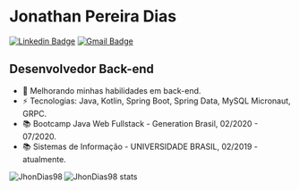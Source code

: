 

<!--
### Hi there 👋
**JhonDias98/JhonDias98** is a ✨ _special_ ✨ repository because its `README.md` (this file) appears on your GitHub profile.

Here are some ideas to get you started:

- 🔭 I’m currently working on ...
- 🌱 I’m currently learning ...
- 👯 I’m looking to collaborate on ...
- 🤔 I’m looking for help with ...
- 💬 Ask me about ...
- 📫 How to reach me: ...
- 😄 Pronouns: ...
- ⚡ Fun fact: ...
-->

# Jonathan Pereira Dias
[![Linkedin Badge](https://img.shields.io/badge/-jonathanpdias-blue?style=flat-square&logo=Linkedin&logoColor=white&link=https://www.linkedin.com/in/jonathanpdias/)](https://www.linkedin.com/in/jonathanpdias/)
[![Gmail Badge](https://img.shields.io/badge/-jonathan.dias.p98@gmail.com-c14438?style=flat-square&logo=Gmail&logoColor=white&link=mailto:jonathan.dias.p98@gmail.com)](mailto:jonathan.dias.p98@gmail.com)

## Desenvolvedor Back-end

- 🌱 Melhorando minhas habilidades em back-end.
- ⚡ Tecnologias: Java, Kotlin, Spring Boot, Spring Data, MySQL Micronaut, GRPC.
- 📚 Bootcamp Java Web Fullstack - Generation Brasil, 02/2020 - 07/2020.
- 📚 Sistemas de Informação - UNIVERSIDADE BRASIL, 02/2019 - atualmente.

<p><img align="left" src="https://github-readme-stats.vercel.app/api?username=JhonDias98&show_icons=true&theme=dark&locale=en&include_all_commits=true" alt="JhonDias98" /></p>
<p><img align="left" src="https://github-readme-stats.vercel.app/api/top-langs?username=JhonDias98&show_icons=true&theme=dark&langs_count=8&layout=compact" alt="JhonDias98 stats" /></p>
